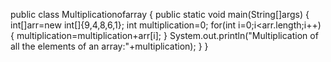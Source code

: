 public class Multiplicationofarray
{
    public static  void main(String[]args)
    {
        int[]arr=new int[]{9,4,8,6,1};
        int multiplication=0;
            for(int i=0;i<arr.length;i++) {
         multiplication=multiplication+arr[i];
          }
         System.out.println("Multiplication of all the elements of an array:"+multiplication);
    }
}
